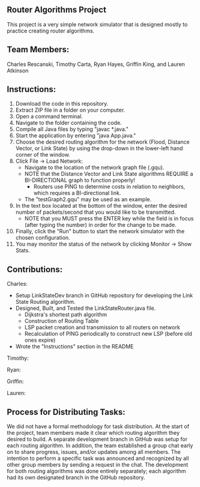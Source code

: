 Router Algorithms Project
------------

This project is a very simple network simulator that is designed mostly to practice
creating router algorithms.

Team Members:
------------
Charles Rescanski, Timothy Carta, Ryan Hayes, Griffin King, and Lauren Atkinson

Instructions:
------------
1. Download the code in this repository.
2. Extract ZIP file in a folder on your computer.
3. Open a command terminal.
4. Navigate to the folder containing the code.
5. Compile all Java files by typing "javac *.java."
6. Start the application by entering "java App.java."
7. Choose the desired routing algorithm for the network (Flood, Distance Vector, or Link State) by using the drop-down in the lower-left hand corner of the window.
8. Click File -> Load Network:
   * Navigate to the location of the network graph file (.gqu).
   * NOTE that the Distance Vector and Link State algorithms REQUIRE a BI-DIRECTIONAL graph to function properly!
     * Routers use PING to determine costs in relation to neighbors, which requires a BI-directional link.
   * The "testGraph2.gqu" may be used as an example.
9. In the text box located at the bottom of the window, enter the desired number of packets/second that you would like to be transmitted.
   * NOTE that you MUST press the ENTER key while the field is in focus (after typing the number) in order for the change to be made.
10. Finally, click the "Run" button to start the network simulator with the chosen configuration.
11. You may monitor the status of the network by clicking Monitor -> Show Stats.  

Contributions:
------------
Charles:
* Setup LinkStateDev branch in GitHub repository for developing the Link State Routing algorithm.
* Designed, Built, and Tested the LinkStateRouter.java file. 
  * Dijkstra's shortest path algorithm
  * Construction of Routing Table
  * LSP packet creation and transmission to all routers on network
  * Recalculation of PING periodically to construct new LSP (before old ones expire)
* Wrote the "Instructions" section in the README

Timothy:

Ryan:  

Griffin:  

Lauren:  

Process for Distributing Tasks:
------------

We did not have a formal methodology for task distribution.  At the start of the project, team members made it clear which routing algorithm they desired to build.  A separate development branch in GitHub was setup for each routing algorithm.  In addition, the team established a group chat early on to share progress, issues, and/or updates among all members.  The intention to perform a specific task was announced and recognized by all other group members by sending a request in the chat.  The development for both routing algorithms was done entirely separately; each algorithm had its own designated branch in the GitHub repository.   
